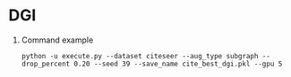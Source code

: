 # DGI
1. Command example

   `python -u execute.py --dataset citeseer --aug_type subgraph --drop_percent 0.20 --seed 39 --save_name cite_best_dgi.pkl --gpu 5`